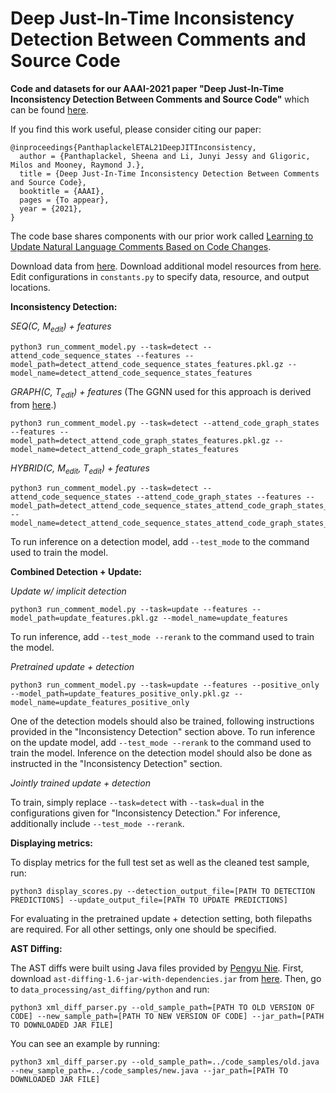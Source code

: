 # Deep Just-In-Time Inconsistency Detection Between Comments and Source Code

**Code and datasets for our AAAI-2021 paper "Deep Just-In-Time Inconsistency Detection Between Comments and Source Code"**
which can be found [here](https://arxiv.org/pdf/2010.01625.pdf).

If you find this work useful, please consider citing our paper:

```
@inproceedings{PanthaplackelETAL21DeepJITInconsistency,
  author = {Panthaplackel, Sheena and Li, Junyi Jessy and Gligoric, Milos and Mooney, Raymond J.},
  title = {Deep Just-In-Time Inconsistency Detection Between Comments and Source Code},
  booktitle = {AAAI},
  pages = {To appear},
  year = {2021},
}
```
The code base shares components with our prior work called [Learning to Update Natural Language Comments Based on Code Changes](https://github.com/panthap2/LearningToUpdateNLComments).

Download data from [here](https://drive.google.com/drive/folders/1heqEQGZHgO6gZzCjuQD1EyYertN4SAYZ?usp=sharing). Download additional model resources from [here](https://drive.google.com/drive/folders/1cutxr4rMDkT1g2BbmCAR2wqKTxeFH11K?usp=sharing). Edit configurations in `constants.py` to specify data, resource, and output locations.

**Inconsistency Detection:**

*SEQ(C, M<sub>edit</sub>) + features*
```
python3 run_comment_model.py --task=detect --attend_code_sequence_states --features --model_path=detect_attend_code_sequence_states_features.pkl.gz --model_name=detect_attend_code_sequence_states_features
```

*GRAPH(C, T<sub>edit</sub>) + features*
(The GGNN used for this approach is derived from [here](https://github.com/pcyin/pytorch-gated-graph-neural-network/blob/master/gnn.py).)
```
python3 run_comment_model.py --task=detect --attend_code_graph_states --features --model_path=detect_attend_code_graph_states_features.pkl.gz --model_name=detect_attend_code_graph_states_features
```

*HYBRID(C, M<sub>edit</sub>, T<sub>edit</sub>) + features*
```
python3 run_comment_model.py --task=detect --attend_code_sequence_states --attend_code_graph_states --features --model_path=detect_attend_code_sequence_states_attend_code_graph_states_features.pkl.gz --model_name=detect_attend_code_sequence_states_attend_code_graph_states_features
```

To run inference on a detection model, add `--test_mode` to the command used to train the model. 

**Combined Detection + Update:**

*Update w/ implicit detection*
```
python3 run_comment_model.py --task=update --features --model_path=update_features.pkl.gz --model_name=update_features
```

To run inference, add `--test_mode --rerank` to the command used to train the model. 

*Pretrained update + detection*
```
python3 run_comment_model.py --task=update --features --positive_only --model_path=update_features_positive_only.pkl.gz --model_name=update_features_positive_only
```

One of the detection models should also be trained, following instructions provided in the "Inconsistency Detection" section above. To run inference on the update model, add `--test_mode --rerank` to the command used to train the model. Inference on the detection model should also be done as instructed in the "Inconsistency Detection" section.

*Jointly trained update + detection*

To train, simply replace `--task=detect` with `--task=dual` in the configurations given for "Inconsistency Detection." For inference, additionally include  `--test_mode --rerank`.

**Displaying metrics:**

To display metrics for the full test set as well as the cleaned test sample, run:

```
python3 display_scores.py --detection_output_file=[PATH TO DETECTION PREDICTIONS] --update_output_file=[PATH TO UPDATE PREDICTIONS]
```

For evaluating in the pretrained update + detection setting, both filepaths are required. For all other settings, only one should be specified.

**AST Diffing:**

The AST diffs were built using Java files provided by [Pengyu Nie](https://github.com/pengyunie). First, download `ast-diffing-1.6-jar-with-dependencies.jar` from [here](https://drive.google.com/file/d/1JVfIfJoDDSFBaFOhK18UsBOmC39z03am/view?usp=sharing). Then, go to `data_processing/ast_diffing/python` and run:

```
python3 xml_diff_parser.py --old_sample_path=[PATH TO OLD VERSION OF CODE] --new_sample_path=[PATH TO NEW VERSION OF CODE] --jar_path=[PATH TO DOWNLOADED JAR FILE]
```

You can see an example by running:

```
python3 xml_diff_parser.py --old_sample_path=../code_samples/old.java  --new_sample_path=../code_samples/new.java --jar_path=[PATH TO DOWNLOADED JAR FILE]
```